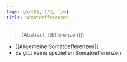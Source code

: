 ```yaml
---
tags: [m/m15, f/🧠, f/⚙️]
title: Somatoefferenzen
---
```

> (Abstract::[[Efferenzen]])
- [[Allgemeine Somatoefferenzen]]
- Es gibt keine speziellen Somatoefferenzen